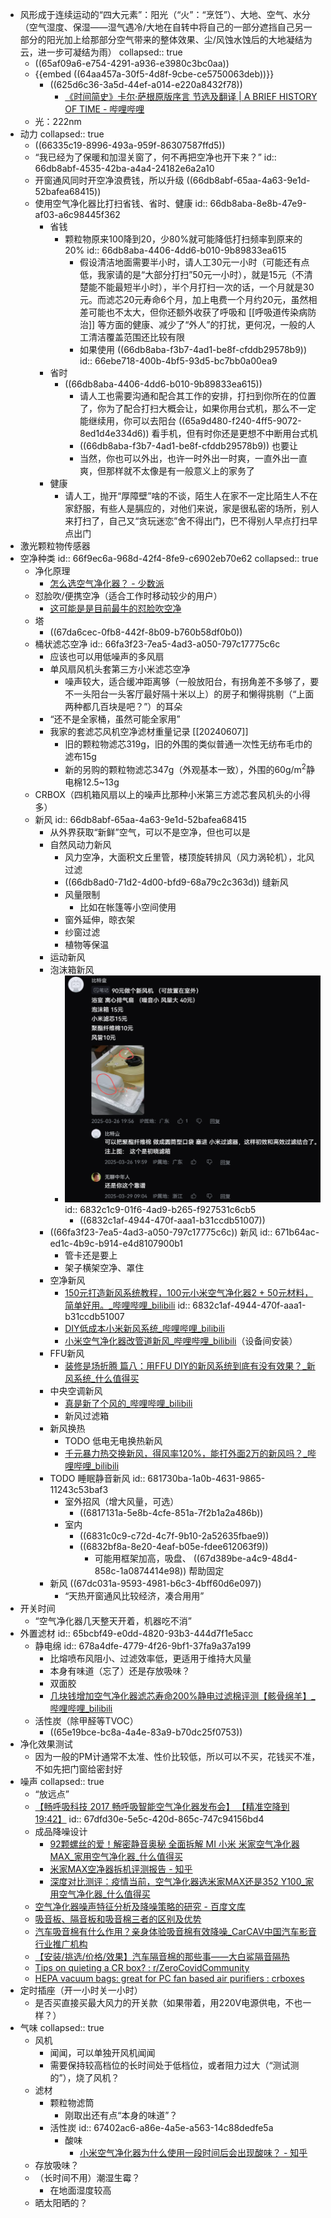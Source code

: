 - 风形成于连续运动的“四大元素”：阳光（“火”：“烹饪”）、大地、空气、水分（空气湿度、保湿——湿气遇冷/大地在自转中将自己的一部分遮挡自己另一部分的阳光加上给那部分空气带来的整体效果、尘/风蚀水蚀后的大地凝结为云，进一步可凝结为雨）
  collapsed:: true
	- ((65af09a6-e754-4291-a936-e3980c3bc0aa))
	- {{embed ((64aa457a-30f5-4d8f-9cbe-ce5750063deb))}}
		- ((625d6c36-3a5d-44ef-a014-e220a8432f78))
			- [《时间简史》卡尔·萨根原版序言 节选及翻译 | A BRIEF HISTORY OF TIME - 哔哩哔哩](https://www.bilibili.com/read/cv10763148/)
	- 光：222nm
- 动力
  collapsed:: true
	- ((66335c19-8996-493a-959f-86307587ffd5))
	- “我已经为了保暖和加湿关窗了，何不再把空净也开下来？”
	  id:: 66db8abf-4535-42ba-a4a4-24182e6a2a10
	- 开窗通风同时开空净浪费钱，所以升级 ((66db8abf-65aa-4a63-9e1d-52bafea68415))
	- 使用空气净化器比打扫省钱、省时、健康
	  id:: 66db8aba-8e8b-47e9-af03-a6c98445f362
		- 省钱
			- 颗粒物原来100降到20，少80%就可能降低打扫频率到原来的20%
			  id:: 66db8aba-4406-4dd6-b010-9b89833ea615
				- 假设清洁地面需要半小时，请人工30元一小时（可能还有点低，我家请的是“大部分打扫”50元一小时），就是15元（不清楚能不能最短半小时），半个月打扫一次的话，一个月就是30元。而滤芯20元寿命6个月，加上电费一个月约20元，虽然相差可能也不太大，但你还额外收获了呼吸和 [[呼吸道传染病防治]] 等方面的健康、减少了“外人”的打扰，更何况，一般的人工清洁覆盖范围还比较有限
				- 如果使用 ((66db8aba-f3b7-4ad1-be8f-cfddb29578b9))
				  id:: 66ebe718-400b-4bf5-93d5-bc7bb0a00ea9
		- 省时
			- ((66db8aba-4406-4dd6-b010-9b89833ea615))
				- 请人工也需要沟通和配合其工作的安排，打扫到你所在的位置了，你为了配合打扫大概会让，如果你用台式机，那么不一定能继续用，你可以去阳台 ((65a9d480-f240-4ff5-9072-8ed1d4e334d6)) 看手机，但有时你还是更想不中断用台式机
				- ((66db8aba-f3b7-4ad1-be8f-cfddb29578b9)) 也要让
				- 当然，你也可以外出，也许一时外出一时爽，一直外出一直爽，但那样就不太像是有一般意义上的家务了
		- 健康
			- 请人工，抛开“厚障壁”啥的不谈，陌生人在家不一定比陌生人不在家舒服，有些人是膈应的，对他们来说，家是很私密的场所，别人来打扫了，自己又“贪玩迷恋”舍不得出门，巴不得别人早点打扫早点出门
- 激光颗粒物传感器
- 空净种类
  id:: 66f9ec6a-968d-42f4-8fe9-c6902eb70e62
  collapsed:: true
	- 净化原理
		- [怎么选空气净化器？ - 少数派](https://sspai.com/post/58064)
	- 怼脸吹/便携空净（适合工作时移动较少的用户）
		- [这可能是是目前最牛的怼脸吹空净](https://mp.weixin.qq.com/s/VYOfdxhuCIysFyc4daKRZA)
	- 塔
		- ((67da6cec-0fb8-442f-8b09-b760b58df0b0))
	- 桶状滤芯空净
	  id:: 66fa3f23-7ea5-4ad3-a050-797c17775c6c
		- 应该也可以用低噪声的多风扇
		- 单风扇风机头套第三方小米滤芯空净
			- 噪声较大，适合缓冲距离够（一般放阳台，有拐角差不多够了，要不一头阳台一头客厅最好隔十米以上）的房子和懒得挑剔（“上面两种都几百块是吧？”）的耳朵
		- “还不是全家桶，虽然可能全家用”
		- 我家的套滤芯风机空净滤材重量记录 [[20240607]]
			- 旧的颗粒物滤芯319g，旧的外围的类似普通一次性无纺布毛巾的滤布15g
			- 新的另购的颗粒物滤芯347g（外观基本一致），外围的60g/m$^2$静电棉12.5~13g
	- CRBOX（四机箱风扇以上的噪声比那种小米第三方滤芯套风机头的小得多）
	- 新风
	  id:: 66db8abf-65aa-4a63-9e1d-52bafea68415
		- 从外界获取“新鲜”空气，可以不是空净，但也可以是
		- 自然风动力新风
			- 风力空净，大面积文丘里管，楼顶旋转排风（风力涡轮机），北风过滤
			- ((66db8ad0-71d2-4d00-bfd9-68a79c2c363d)) 缝新风
			- 风量限制
				- 比如在帐篷等小空间使用
			- 窗外延伸，晾衣架
			- 纱窗过滤
			- 植物等保温
		- 运动新风
		- 泡沫箱新风
			- ![image.png](../assets/image_1748157183395_0.png)
			  id:: 6832c1c9-01f6-4ad9-b265-f927531c6cb5
				- ((6832c1af-4944-470f-aaa1-b31ccdb51007))
		- ((66fa3f23-7ea5-4ad3-a050-797c17775c6c)) 新风
		  id:: 671b64ac-ed1c-4b9c-b914-e4d8107900b1
			- 管卡还是要上
			- 架子横架空净、罩住
		- 空净新风
			- [150元打造新风系统教程，100元小米空气净化器2 + 50元材料，简单好用。_哔哩哔哩_bilibili](https://www.bilibili.com/video/BV1FAXhYoEPp/)
			  id:: 6832c1af-4944-470f-aaa1-b31ccdb51007
			- [DIY低成本小米新风系统_哔哩哔哩_bilibili](https://www.bilibili.com/video/BV1kF411K7Ki)
			- [小米空气净化器改管道新风_哔哩哔哩_bilibili](https://www.bilibili.com/video/BV1iL4y1A7Zs)（设备间安装）
		- FFU新风
			- [装修是场折腾 篇八：用FFU DIY的新风系统到底有没有效果？_新风系统_什么值得买](https://post.smzdm.com/p/a07mk07r/)
		- 中央空调新风
			- [真是新了个风的_哔哩哔哩_bilibili](https://www.bilibili.com/video/BV1HG411G7pP/)
			- 新风过滤箱
		- 新风换热
			- TODO 低电无电换热新风
			- [千元暴力热交换新风，得风率120%，能打外面2万的新风吗？_哔哩哔哩_bilibili](https://www.bilibili.com/video/BV1Ku411V7bp/)
		- TODO 睡眠静音新风
		  id:: 681730ba-1a0b-4631-9865-11243c53baf3
			- 室外招风（增大风量，可选）
				- ((6817131a-5e8b-4cfe-851a-7f2b1a2a486b))
			- 室内
				- ((6831c0c9-c72d-4c7f-9b10-2a52635fbae9))
				- ((6832bf8a-8e20-4eaf-b05e-fdee612063f9))
					- 可能用框架加高，吸盘、 ((67d389be-a4c9-48d4-858c-1a0874414e98)) 帮助固定
		- 新风 ((67dc031a-9593-4981-b6c3-4bff60d6e097))
			- “天热开窗通风比较经济，凑合用用”
- 开关时间
	- “空气净化器几天整天开着，机器吃不消”
- 外置滤材
  id:: 65bcbf49-e0dd-4820-93b3-444d7f1e5acc
	- 静电绵
	  id:: 678a4dfe-4779-4f26-9bf1-37fa9a37a199
		- 比熔喷布风阻小、过滤效率低，更适用于维持大风量
		- 本身有味道（忘了）还是存放吸味？
		- 双面胶
		- [几块钱增加空气净化器滤芯寿命200%静电过滤棉评测【骸骨绵羊】_哔哩哔哩_bilibili](https://www.bilibili.com/video/BV1VK4y1J7p8/)
	- 活性炭（除甲醛等TVOC）
		- ((65e19bce-bc8a-4a4e-83a9-b70dc25f0753))
- 净化效果测试
	- 因为一般的PM计通常不太准、性价比较低，所以可以不买，花钱买不准，不如先把门窗给密封好
- 噪声
  collapsed:: true
	- “放远点”
	- [【畅呼吸科技 2017 畅呼吸智能空气净化器发布会】 【精准空降到 19:42】](https://www.bilibili.com/video/BV12W411a7tJ/?share_source=copy_web&vd_source=24175964b0df2fcc2c022cae23517fdc&t=1182)
	  id:: 67dfd30e-5e5c-420d-865c-747c94156bd4
	- 成品降噪设计
		- [92颗螺丝的爱！解密静音奥秘  全面拆解 MI 小米 米家空气净化器MAX_家用空气净化器_什么值得买](https://post.smzdm.com/p/a9nlx7zp/)
		- [米家MAX空净器拆机评测报告 - 知乎](https://zhuanlan.zhihu.com/p/35449217)
		- [深度对比测评：疫情当前，空气净化器选米家MAX还是352 Y100_家用空气净化器_什么值得买](https://post.smzdm.com/p/aqnlo2kx/)
	- [空气净化器噪声特征分析及降噪策略的研究 - 百度文库](https://wenku.baidu.com/view/2855106ac6da50e2524de518964bcf84b9d52d26.html)
	- [吸音板、隔音板和吸音棉三者的区别及优势](http://www.gzys-acms.com/c2893.html)
	- [汽车吸音棉有什么作用？亲身体验吸音棉有效降噪_CarCAV中国汽车影音行业推广机构](http://audio.carcav.com/qcgy/2013/0711/44491.html)
	- [【安装/挑选/价格/效果】汽车隔音棉的那些事——大白鲨隔音隔热](https://www.qichegeyin.com/news-171.html)
	- [Tips on quieting a CR box? : r/ZeroCovidCommunity](https://www.reddit.com/r/ZeroCovidCommunity/comments/169hyda/tips_on_quieting_a_cr_box/)
	- [HEPA vacuum bags: great for PC fan based air purifiers : crboxes](https://www.reddit.com/r/crboxes/comments/17jxlt7/hepa_vacuum_bags_great_for_pc_fan_based_air/)
- 定时插座（开一小时关一小时）
	- 是否买直接买最大风力的开关款（如果带着，用220V电源供电，不也一样？）
- 气味
  collapsed:: true
	- 风机
		- 闻闻，可以单独开风机闻闻
		- 需要保持较高档位的长时间处于低档位，或者阻力过大（“测试测的”），烧了风机？
	- 滤材
		- 颗粒物滤筒
			- 刚取出还有点“本身的味道”？
		- 活性炭
		  id:: 67402ac6-a86e-4a5e-a563-14c88dedfe5a
			- 酸味
				- [小米空气净化器为什么使用一段时间后会出现酸味？ - 知乎](https://www.zhihu.com/question/29346594)
	- 存放吸味？
	- （长时间不用）潮湿生霉？
		- 在地面湿度较高
	- 晒太阳晒的？